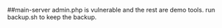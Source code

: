 ##main-server
admin.php is vulnerable and the rest are demo tools.
run backup.sh to keep the backup.
